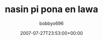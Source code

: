 ---
title: 'nasin pi pona en lawa'
posts: 3
hash: 't825'
author: 'bobbyo696'
date: 2007-07-27T23:53:00+00:00
sources:
  - http://forums.tokipona.org/viewtopic.php%3Ft=825.html
---